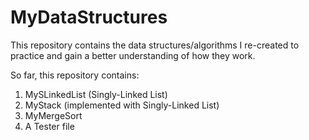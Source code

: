 # MyDataStructures

This repository contains the data structures/algorithms I re-created to practice and gain a better understanding of how they work.

So far, this repository contains:

1. MySLinkedList (Singly-Linked List)
2. MyStack (implemented with Singly-Linked List)
3. MyMergeSort
4. A Tester file
